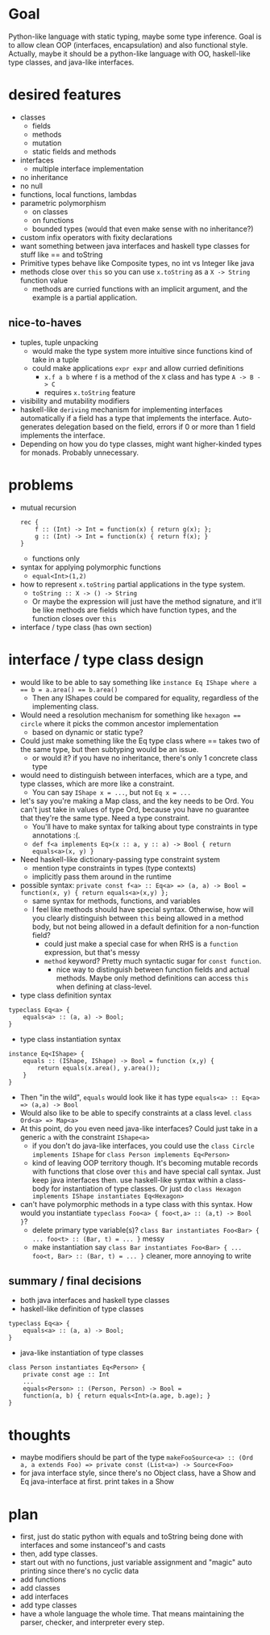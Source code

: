 # Goal
Python-like language with static typing, maybe some type inference.
Goal is to allow clean OOP (interfaces, encapsulation) and also functional style.
Actually, maybe it should be a python-like language with OO, haskell-like type classes, and java-like interfaces.

# desired features
* classes
    * fields
    * methods
    * mutation
    * static fields and methods
* interfaces
    * multiple interface implementation
* no inheritance
* no null
* functions, local functions, lambdas
* parametric polymorphism
    * on classes
    * on functions
    * bounded types (would that even make sense with no inheritance?)
* custom infix operators with fixity declarations
* want something between java interfaces and haskell type classes for stuff like == and toString
* Primitive types behave like Composite types, no int vs Integer like java
* methods close over `this` so you can use `x.toString` as a `X -> String` function value
    * methods are curried functions with an implicit argument, and
     the example is a partial application.

## nice-to-haves
* tuples, tuple unpacking
    * would make the type system more intuitive since functions kind of take in a tuple
    * could make applications `expr expr` and allow curried definitions
        * `x.f a b` where `f` is a method of the `X` class and has type `A -> B -> C`
        * requires `x.toString` feature
* visibility and mutability modifiers
* haskell-like `deriving` mechanism for implementing interfaces automatically if a field has a type
that implements the interface. Auto-generates delegation based on the field, errors if 0 or more than 1
field implements the interface.
* Depending on how you do type classes, might want higher-kinded types for monads. Probably unnecessary.

# problems
* mutual recursion
    ```
    rec {
        f :: (Int) -> Int = function(x) { return g(x); };
        g :: (Int) -> Int = function(x) { return f(x); }
    }
    ```
  * functions only
* syntax for applying polymorphic functions
    * `equal<Int>(1,2)`
* how to represent `x.toString` partial applications in the type system.
    * `toString :: X -> () -> String`
    * Or maybe the expression will just have the method signature, and it'll be like methods
    are fields which have function types, and the function closes over `this`
* interface / type class (has own section)

# interface / type class design
* would like to be able to say something like `instance Eq IShape where a == b = a.area() == b.area()`
    * Then any IShapes could be compared for equality, regardless of the implementing class.
* Would need a resolution mechanism for something like `hexagon == circle` where it picks the common ancestor
implementation
    * based on dynamic or static type?
* Could just make something like the Eq type class where == takes 
two of the same type, but then subtyping would be an issue.
    * or would it? if you have no inheritance, there's only 1 concrete class type
* would need to distinguish between interfaces, which are a type, and type classes, which are
more like a constraint.
    * You can say `IShape x = ...`, but not `Eq x = ...`
* let's say you're making a Map class, and the key needs to be Ord. You can't just take in values of type Ord,
because you have no guarantee that they're the same type. Need a type constraint.
    * You'll have to make syntax for talking about type constraints in type annotations :(.
    * `def f<a implements Eq>(x :: a, y :: a) -> Bool { return equals<a>(x, y) }`
* Need haskell-like dictionary-passing type constraint system
    * mention type constraints in types (type contexts)
    * implicitly pass them around in the runtime
* possible syntax: `private const f<a> :: Eq<a> => (a, a) -> Bool = function(x, y) { return equals<a>(x,y) };`
    * same syntax for methods, functions, and variables
    * I feel like methods should have special syntax. Otherwise, how will you clearly distinguish between `this` being allowed
    in a method body, but not being allowed in a default definition for a non-function field?
        * could just make a special case for when RHS is a `function` expression, but that's messy
        * `method` keyword? Pretty much syntactic sugar for `const function`.
            * nice way to distinguish between function fields and actual methods. Maybe only method definitions can access
            `this` when defining at class-level.
* type class definition syntax
```
typeclass Eq<a> {
    equals<a> :: (a, a) -> Bool;
}
```
* type class instantiation syntax
```
instance Eq<IShape> {
    equals :: (IShape, IShape) -> Bool = function (x,y) {
        return equals(x.area(), y.area());
    }
}
```
* Then "in the wild", `equals` would look like it has type `equals<a> :: Eq<a> => (a,a) -> Bool`
* Would also like to be able to specify constraints at a class level. `class Ord<a> => Map<a>`
* At this point, do you even need java-like interfaces? Could just take in a generic `a` with the constraint `IShape<a>`
    * if you don't do java-like interfaces, you could use the `class Circle implements IShape` for `class Person implements Eq<Person>`
    * kind of leaving OOP territory though. It's becoming mutable records with functions that close over `this` and have
    special call syntax. Just keep java interfaces then. use haskell-like syntax within a class-body for instantiation
    of type classes. Or just do `class Hexagon implements IShape instantiates Eq<Hexagon>`
* can't have polymorphic methods in a type class with this syntax. How would you instantiate
`typeclass Foo<a> { foo<t,a> :: (a,t) -> Bool }`?
    * delete primary type variable(s)? `class Bar instantiates Foo<Bar> { ... foo<t> :: (Bar, t) = ... }` messy
    * make instantiation say `class Bar instantiates Foo<Bar> { ... foo<t, Bar> :: (Bar, t) = ... }` cleaner,
    more annoying to write
## summary / final decisions
* both java interfaces and haskell type classes
* haskell-like definition of type classes
```
typeclass Eq<a> {
    equals<a> :: (a, a) -> Bool;
}
```
* java-like instantiation of type classes
```
class Person instantiates Eq<Person> {
    private const age :: Int
    ...
    equals<Person> :: (Person, Person) -> Bool =
    function(a, b) { return equals<Int>(a.age, b.age); }
}
```

# thoughts
* maybe modifiers should be part of the type
    `makeFooSource<a> :: (Ord a, a extends Foo) => private const (List<a>) -> Source<Foo>`
* for java interface style, since there's no Object class, have a Show and Eq java-interface at first. print takes in a Show
# plan
* first, just do static python with equals and toString being done with interfaces and some instanceof's and casts
* then, add type classes.
* start out with no functions, just variable assignment and "magic" auto printing since there's no cyclic data
* add functions
* add classes
* add interfaces
* add type classes
* have a whole language the whole time. That means maintaining the parser, checker, and interpreter every step.